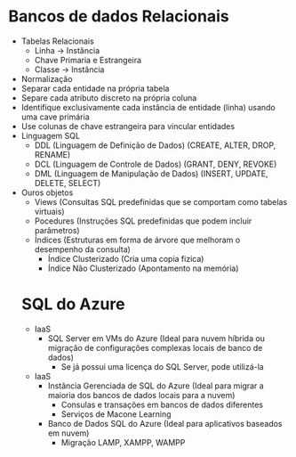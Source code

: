 # Bancos de dados Relacionais
- Tabelas Relacionais
  - Linha -> Instância
  - Chave Primaria e Estrangeira
  - Classe -> Instância
 - Normalização
  - Separar cada entidade na própria tabela
  - Separe cada atributo discreto na própria coluna
  - Identifique exclusivamente cada instância de entidade (linha) usando uma cave primária
  - Use colunas de chave estrangeira para vincular entidades
- Linguagem SQL
  - DDL (Linguagem de Definição de Dados) (CREATE, ALTER, DROP, RENAME)
  - DCL (Linguagem de Controle de Dados) (GRANT, DENY, REVOKE)
  - DML (Linguagem de Manipulação de Dados) (INSERT, UPDATE, DELETE, SELECT)
- Ouros objetos
  - Views (Consultas SQL predefinidas que se comportam como tabelas virtuais)
  - Pocedures (Instruções SQL predefinidas que podem incluir parâmetros)
  - Índices (Estruturas em forma de árvore que melhoram o desempenho da consulta)
    - Índice Clusterizado (Cria uma copia fizica)
    - Índice Não Clusterizado (Apontamento na memória)
  # SQL do Azure
  - IaaS
    - SQL Server em VMs do Azure (Ideal para nuvem híbrida ou migração de configurações complexas locais de banco de dados)
      - Se já possui uma licença do SQL Server, pode utilizá-la
  - IaaS
    - Instância Gerenciada de SQL do Azure (Ideal para migrar a maioria dos bancos de dados locais para a nuvem)
      - Consulas e transações em bancos de dados diferentes
      - Serviços de Macone Learning
    - Banco de Dados SQL do Azure (Ideal para aplicativos baseados em nuvem)
      - Migração LAMP, XAMPP, WAMPP
